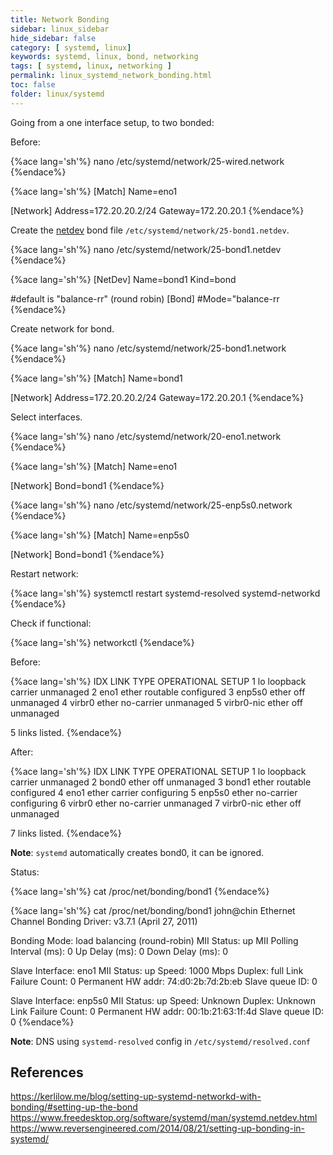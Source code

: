 ```yaml
---
title: Network Bonding
sidebar: linux_sidebar
hide_sidebar: false
category: [ systemd, linux]
keywords: systemd, linux, bond, networking
tags: [ systemd, linux, networking ]
permalink: linux_systemd_network_bonding.html
toc: false
folder: linux/systemd
---
```


Going from a one interface setup, to two bonded:

Before:

{%ace lang='sh'%}
nano /etc/systemd/network/25-wired.network
{%endace%}

{%ace lang='sh'%}
[Match]
Name=eno1

[Network]
Address=172.20.20.2/24
Gateway=172.20.20.1
{%endace%}

Create the [netdev](https://www.freedesktop.org/software/systemd/man/systemd.netdev.html) bond file ```/etc/systemd/network/25-bond1.netdev```.

{%ace lang='sh'%}
nano /etc/systemd/network/25-bond1.netdev
{%endace%}

{%ace lang='sh'%}
[NetDev]
Name=bond1
Kind=bond

#default is "balance-rr" (round robin)
[Bond]
#Mode="balance-rr
{%endace%}

Create network for bond.

{%ace lang='sh'%}
nano /etc/systemd/network/25-bond1.network
{%endace%}

{%ace lang='sh'%}
[Match]
Name=bond1

[Network]
Address=172.20.20.2/24
Gateway=172.20.20.1
{%endace%}

Select interfaces.

{%ace lang='sh'%}
nano /etc/systemd/network/20-eno1.network
{%endace%}

{%ace lang='sh'%}
[Match]
Name=eno1

[Network]
Bond=bond1
{%endace%}

{%ace lang='sh'%}
nano /etc/systemd/network/25-enp5s0.network
{%endace%}

{%ace lang='sh'%}
[Match]
Name=enp5s0

[Network]
Bond=bond1
{%endace%}

Restart network:

{%ace lang='sh'%}
systemctl restart systemd-resolved systemd-networkd
{%endace%}

Check if functional:

{%ace lang='sh'%}
networkctl
{%endace%}

Before:

{%ace lang='sh'%}
IDX LINK             TYPE               OPERATIONAL SETUP
  1 lo               loopback           carrier     unmanaged
  2 eno1             ether              routable    configured
  3 enp5s0           ether              off         unmanaged
  4 virbr0           ether              no-carrier  unmanaged
  5 virbr0-nic       ether              off         unmanaged

5 links listed.
{%endace%}

After:

{%ace lang='sh'%}
IDX LINK             TYPE               OPERATIONAL SETUP
  1 lo               loopback           carrier     unmanaged
  2 bond0            ether              off         unmanaged
  3 bond1            ether              routable    configured
  4 eno1             ether              carrier     configuring
  5 enp5s0           ether              no-carrier  configuring
  6 virbr0           ether              no-carrier  unmanaged
  7 virbr0-nic       ether              off         unmanaged

7 links listed.
{%endace%}

**Note**: ```systemd``` automatically creates bond0, it can be ignored.

Status:

{%ace lang='sh'%}
cat /proc/net/bonding/bond1
{%endace%}

{%ace lang='sh'%}
cat /proc/net/bonding/bond1                             john@chin
Ethernet Channel Bonding Driver: v3.7.1 (April 27, 2011)

Bonding Mode: load balancing (round-robin)
MII Status: up
MII Polling Interval (ms): 0
Up Delay (ms): 0
Down Delay (ms): 0

Slave Interface: eno1
MII Status: up
Speed: 1000 Mbps
Duplex: full
Link Failure Count: 0
Permanent HW addr: 74:d0:2b:7d:2b:eb
Slave queue ID: 0

Slave Interface: enp5s0
MII Status: up
Speed: Unknown
Duplex: Unknown
Link Failure Count: 0
Permanent HW addr: 00:1b:21:63:1f:4d
Slave queue ID: 0
{%endace%}

**Note**: DNS using ```systemd-resolved``` config in ```/etc/systemd/resolved.conf```

## References

https://kerlilow.me/blog/setting-up-systemd-networkd-with-bonding/#setting-up-the-bond
https://www.freedesktop.org/software/systemd/man/systemd.netdev.html
https://www.reversengineered.com/2014/08/21/setting-up-bonding-in-systemd/
